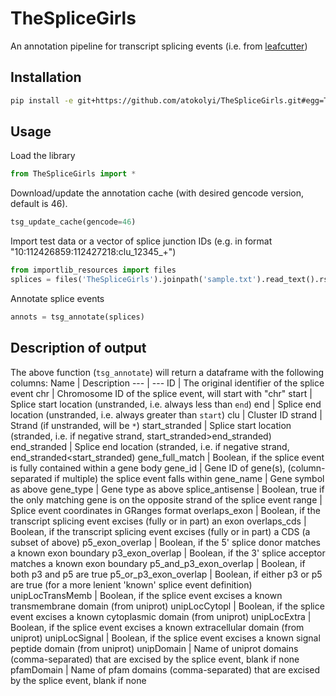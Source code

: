 # TheSpliceGirls
An annotation pipeline for transcript splicing events (i.e. from [leafcutter](https://davidaknowles.github.io/leafcutter/))
## Installation
```sh
pip install -e git+https://github.com/atokolyi/TheSpliceGirls.git#egg=TheSpliceGirls
```
## Usage
Load the library
```py
from TheSpliceGirls import *
```
Download/update the annotation cache (with desired gencode version, default is 46).
```py
tsg_update_cache(gencode=46)
```
Import test data or a vector of splice junction IDs (e.g. in format "10:112426859:112427218:clu_12345_+")
```py
from importlib_resources import files
splices = files('TheSpliceGirls').joinpath('sample.txt').read_text().rstrip().split('\n')
```
Annotate splice events
```py
annots = tsg_annotate(splices)
```

## Description of output
The above function (`tsg_annotate`) will return a dataframe with the following columns:
Name | Description
--- | ---
ID | The original identifier of the splice event
chr | Chromosome ID of the splice event, will start with "chr"
start | Splice start location (unstranded, i.e. always less than `end`)
end | Splice end location (unstranded, i.e. always greater than `start`)
clu | Cluster ID
strand | Strand (if unstranded, will be `*`)
start_stranded | Splice start location (stranded, i.e. if negative strand, start_stranded>end_stranded)
end_stranded | Splice end location (stranded, i.e. if negative strand, end_stranded<start_stranded)
gene_full_match | Boolean, if the splice event is fully contained within a gene body
gene_id | Gene ID of gene(s), (column-separated if multiple) the splice event falls within
gene_name | Gene symbol as above
gene_type | Gene type as above
splice_antisense | Boolean, true if the only matching gene is on the opposite strand of the splice event
range | Splice event coordinates in GRanges format
overlaps_exon | Boolean, if the transcript splicing event excises (fully or in part) an exon
overlaps_cds | 	Boolean, if the transcript splicing event excises (fully or in part) a CDS (a subset of above)
p5_exon_overlap	| Boolean, if the 5' splice donor matches a known exon boundary
p3_exon_overlap	| Boolean, if the 3' splice acceptor matches a known exon boundary
p5_and_p3_exon_overlap | Boolean, if both p3 and p5 are true
p5_or_p3_exon_overlap | Boolean, if either p3 or p5 are true (for a more lenient 'known' splice event definition)
unipLocTransMemb | Boolean, if the splice event excises a known transmembrane domain (from uniprot)
unipLocCytopl | Boolean, if the splice event excises a known cytoplasmic domain (from uniprot)
unipLocExtra | Boolean, if the splice event excises a known extracellular domain (from uniprot)
unipLocSignal | Boolean, if the splice event excises a known signal peptide domain (from uniprot)
unipDomain | Name of uniprot domains (comma-separated) that are excised by the splice event, blank if none
pfamDomain | Name of pfam domains (comma-separated) that are excised by the splice event, blank if none